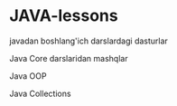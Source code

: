 # JAVA-lessons
javadan boshlang'ich darslardagi dasturlar


Java Core darslaridan mashqlar

Java OOP

Java Collections
